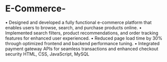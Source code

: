 # E-Commerce-
•	Designed and developed a fully functional e-commerce platform that enables users to browse, search, and purchase products online.
•	Implemented search filters, product recommendations, and order tracking features for enhanced user experienced.
•	 Reduced page load time by 30% through optimized frontend and backend performance tuning.
•	Integrated payment gateway APIs for seamless transactions and enhanced checkout security
HTML, CSS, JavaScript, MySQL 
